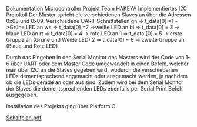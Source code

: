 Dokumentation Microcontroller Projekt Team HAKEYA
Implementiertes I2C Protokoll
Der Master spricht die verschiedenen Slaves an über die Adressen 0x08 und 0x09. 
Verschiedene UART-Schnittstellen
gn => t_data[0] =1 ->Grüne LED an
ws => t_data[0] =2 ->weiße LED an
bl => t_data[0] = 3 -> blaue LED an
rt => t_data[0] = 4 -> rote LED an
1 => t_data [0] = 5 -> erste Gruppe an (Grüne und Weiße LED)
2 => t_data[0] = 6 -> zweite Gruppe an (Blaue und Rote LED)

Durch das Eingeben in den Serial Monitor des Masters wird der Code von 1-6 über UART 
oder dem Master Code umgewandelt in einen Befehl, welcher man über I2C an die 
Slaves gegeben wird, wodurch die verschiedenen LEDs dementsprechend angemacht 
oder ausgemacht werden, je nachdem ob die LEDs gerade an oder aus sind. Zudem wird 
bei dem Serial Monitor der Slaves die dementsprechenden LEDs ebenfalls per Serial 
Print Befehl ausgegeben.

Installation des Projekts ging über PlatformIO

[Schaltplan.pdf](https://github.com/Alpakhan/MasterSlave_HaKeYa/files/15192253/Schaltplan.pdf)
